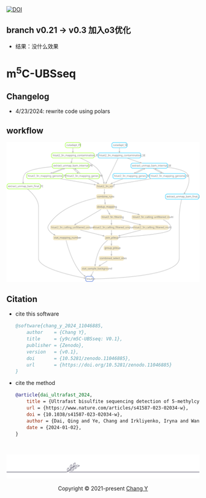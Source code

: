 [![DOI](https://zenodo.org/badge/DOI/10.5281/zenodo.11046885.svg)](https://doi.org/10.5281/zenodo.11046885)

## branch v0.21 -> v0.3 加入o3优化
* 结果：没什么效果

# m<sup>5</sup>C-UBSseq

## Changelog

- 4/23/2024: rewrite code using polars

## workflow

[![](./docs/flow.svg)](https://github.com/y9c/m5C-UBSseq)

## Citation

- cite this software

  ```BibTex
  @software{chang_y_2024_11046885,
      author    = {Chang Y},
      title     = {y9c/m5C-UBSseq: V0.1},
      publisher = {Zenodo},
      version   = {v0.1},
      doi       = {10.5281/zenodo.11046885},
      url       = {https://doi.org/10.5281/zenodo.11046885}
  }
  ```

- cite the method

  ```BibTex
  @article{dai_ultrafast_2024,
      title = {Ultrafast bisulfite sequencing detection of 5-methylcytosine in {DNA} and {RNA}},
      url = {https://www.nature.com/articles/s41587-023-02034-w},
      doi = {10.1038/s41587-023-02034-w},
      author = {Dai, Qing and Ye, Chang and Irkliyenko, Iryna and Wang, Yiding and Sun, Hui-Lung and Gao, Yun and Liu, Yushuai and Beadell, Alana and Perea, José and Goel, Ajay and He, Chuan},
      date = {2024-01-02},
  }
  ```

&nbsp;

<p align="center">
<img
  src="https://raw.githubusercontent.com/y9c/y9c/master/resource/footer_line.svg?sanitize=true"
/>
</p>
<p align="center">
Copyright &copy; 2021-present
<a href="https://github.com/y9c" target="_blank">Chang Y</a>
</p>
<p align="center">
